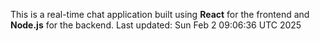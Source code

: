 This is a real-time chat application built using **React** for the frontend and **Node.js** for the backend.
Last updated: Sun Feb  2 09:06:36 UTC 2025
